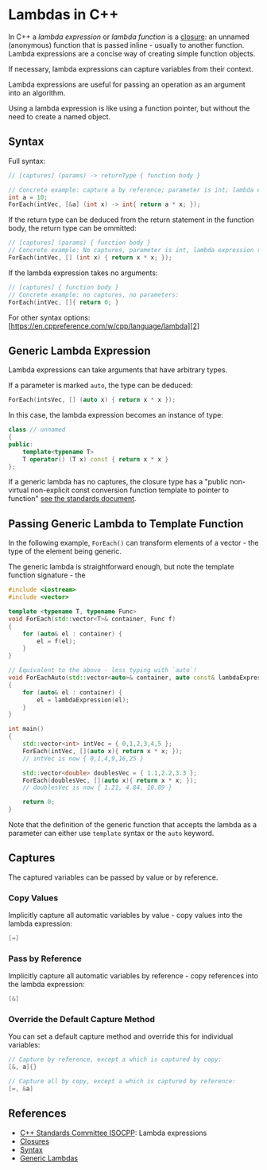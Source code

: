 Lambdas in C++
==============

In C++ a _lambda expression_ or _lambda function_ is a [closure][1]: an unnamed (anonymous) function that is passed inline - usually to another function. Lambda expressions are a concise way of creating simple function objects.

If necessary, lambda expressions can capture variables from their context.

Lambda expressions are useful for passing an operation as an argument into an algorithm.

Using a lambda expression is like using a function pointer, but without the need to create a named object.

Syntax
------
Full syntax:

```c++
// [captures] (params) -> returnType { function body }

// Concrete example: capture a by reference; parameter is int; lambda expression returns an int 
int a = 10;
ForEach(intVec, [&a] (int x) -> int{ return a * x; });
```

If the return type can be deduced from the return statement in the function body, the return type can be ommitted:

```c++
// [captures] (params) { function body }
// Concrete example: No captures, parameter is int, lambda expression returns an int
ForEach(intVec, [] (int x) { return x * x; });
```
If the lambda expression takes no arguments:

```c++
// [captures] { function body }
// Concrete example: no captures, no parameters:
ForEach(intVec, []{ return 0; }
```

For other syntax options: [https://en.cppreference.com/w/cpp/language/lambda][2]

Generic Lambda Expression
-------------------------
Lambda expressions can take arguments that have arbitrary types.

If a parameter is marked `auto`, the type can be deduced:

```c++
ForEach(intsVec, [] (auto x) { return x * x });
```
In this case, the lambda expression becomes an instance of type:

```c++
class // unnamed
{
public:
	template<typename T>
	T operator() (T x) const { return x * x }
};

```

If a generic lambda has no captures, the closure type has a "public non-virtual non-explicit const conversion function template to pointer to function" [see the standards document][4].

Passing Generic Lambda to Template Function
-------------------------------------------
In the following example, `ForEach()` can transform elements of a vector - the type of the element being generic.

The generic lambda is straightforward enough, but note the template function signature - the 

```c++
#include <iostream>
#include <vector>

template <typename T, typename Func>
void ForEach(std::vector<T>& container, Func f)
{
	for (auto& el : container) {
		el = f(el);	
	}
}

// Equivalent to the above - less typing with `auto`!
void ForEachAuto(std::vector<auto>& container, auto const& lambdaExpression)
{
	for (auto& el : container) {
		el = lambdaExpression(el);	
	}
}

int main()
{
	std::vector<int> intVec = { 0,1,2,3,4,5 };
	ForEach(intVec, [](auto x){ return x * x; });
	// intVec is now { 0,1,4,9,16,25 }	

	std::vector<double> doublesVec = { 1.1,2.2,3.3 };
	ForEach(doublesVec, [](auto x){ return x * x; });
	// doublesVec is now { 1.21, 4.84, 10.89 }

	return 0;
}
```

Note that the definition of the generic function that accepts the lambda as a parameter can either use `template` syntax or the `auto` keyword.

Captures
--------
The captured variables can be passed by value or by reference.

### Copy Values
Implicitly capture all automatic variables by value - copy values into the lambda expression:

```c++
[=]
```
### Pass by Reference

Implicitly capture all automatic variables by reference - copy references into the lambda expression:

```c++
[&]
```

### Override the Default Capture Method
You can set a default capture method and override this for individual variables:

```c++
// Capture by reference, except a which is captured by copy:
[&, a]{}

// Capture all by copy, except a which is captured by reference:
[=, &a]
```

References
----------
* [C++ Standards Committee ISOCPP][4]: Lambda expressions
* [Closures][1]
* [Syntax][2]
* [Generic Lambdas][3]

[1]: https://en.wikipedia.org/wiki/Closure_(computer_programming)
[2]: https://en.cppreference.com/w/cpp/language/lambda
[3]: https://stackoverflow.com/a/17233649/3590673
[4]: http://www.open-std.org/jtc1/sc22/wg21/docs/papers/2013/n3690.pdf#subsection.5.1.2
